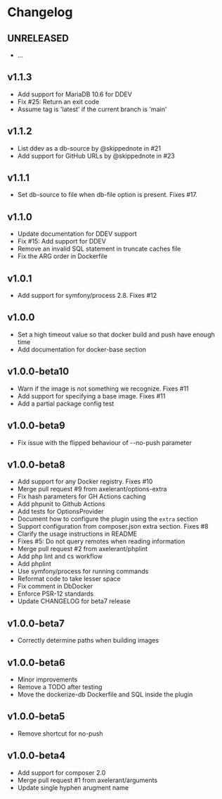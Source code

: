 # Changelog

## UNRELEASED

* ...

## v1.1.3

* Add support for MariaDB 10.6 for DDEV
* Fix #25: Return an exit code
* Assume tag is 'latest' if the current branch is 'main'

## v1.1.2

* List ddev as a db-source by @skippednote in #21
* Add support for GitHub URLs by @skippednote in #23

## v1.1.1

* Set db-source to file when db-file option is present. Fixes #17.

## v1.1.0

* Update documentation for DDEV support
* Fix #15: Add support for DDEV
* Remove an invalid SQL statement in truncate caches file
* Fix the ARG order in Dockerfile

## v1.0.1

* Add support for symfony/process 2.8. Fixes #12

## v1.0.0

* Set a high timeout value so that docker build and push have enough time
* Add documentation for docker-base section

## v1.0.0-beta10

* Warn if the image is not something we recognize. Fixes #11
* Add support for specifying a base image. Fixes #11
* Add a partial package config test

## v1.0.0-beta9

* Fix issue with the flipped behaviour of --no-push parameter

## v1.0.0-beta8

* Add support for any Docker registry. Fixes #10
* Merge pull request #9 from axelerant/options-extra
* Fix hash parameters for GH Actions caching
* Add phpunit to Github Actions
* Add tests for OptionsProvider
* Document how to configure the plugin using the `extra` section
* Support configuration from composer.json extra section. Fixes #8
* Clarify the usage instructions in README
* Fixes #5: Do not query remotes when reading information
* Merge pull request #2 from axelerant/phplint
* Add php lint and cs workflow
* Add phplint
* Use symfony/process for running commands
* Reformat code to take lesser space
* Fix comment in DbDocker
* Enforce PSR-12 standards
* Update CHANGELOG for beta7 release

## v1.0.0-beta7

* Correctly determine paths when building images

## v1.0.0-beta6

* Minor improvements
* Remove a TODO after testing
* Move the dockerize-db Dockerfile and SQL inside the plugin

## v1.0.0-beta5

* Remove shortcut for no-push

## v1.0.0-beta4

* Add support for composer 2.0
* Merge pull request #1 from axelerant/arguments
* Update single hyphen arugment name
